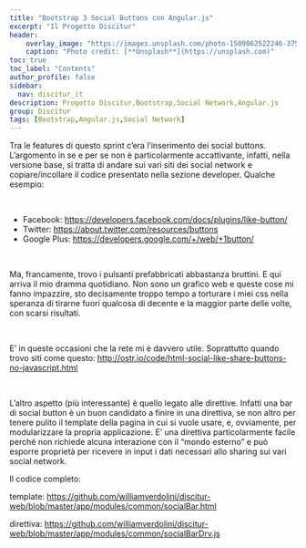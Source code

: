 ```yaml
---
title: "Bootstrap 3 Social Buttons con Angular.js"
excerpt: "Il Progetto Discitur"
header:
    overlay_image: "https://images.unsplash.com/photo-1509062522246-3755977927d7?auto=format&fit=crop&w=1404&q=80"
    caption: "Photo credit: [**Unsplash**](https://unsplash.com)"
toc: true
toc_label: "Contents"
author_profile: false
sidebar:
  nav: discitur_it
description: Progetto Discitur,Bootstrap,Social Network,Angular.js
group: Discitur
tags: [Bootstrap,Angular.js,Social Network]
---
```


<!-- Markup JSON-LD generato da Assistente per il markup dei dati strutturati di Google. -->
<script type="application/ld+json">
{
  "@context" : "http://schema.org",
  "@type" : "Article",
  "name" : "Bootstrap 3 Social Buttons con Angular.js",
  "author" : {
    "@type" : "Person",
    "name" : "William Verdolini"
  },
  "datePublished" : "2014-03-16",
  "articleSection" : [ "Bootstrap", "Angular.js", "Social Network"  ],
  "url" : "http://williamverdolini.github.io/2014/03/09/discitur-Bootstrap3_SocialBar"
}
</script>

Tra le features di questo sprint c’era l’inserimento dei social buttons.
L’argomento in se e per se non è particolarmente accattivante, infatti, nella
versione base, si tratta di andare sui vari siti dei social network e
copiare/incollare il codice presentato nella sezione developer. Qualche
esempio:

 

- Facebook: <a href="https://developers.facebook.com/docs/plugins/like-button/" target="_blank">https://developers.facebook.com/docs/plugins/like-button/</a>
- Twitter: <a href="https://about.twitter.com/resources/buttons" target="_blank">https://about.twitter.com/resources/buttons</a>
- Google Plus: <a href="https://developers.google.com/+/web/+1button/" target="_blank">https://developers.google.com/+/web/+1button/</a>

 

Ma, francamente, trovo i pulsanti prefabbricati abbastanza bruttini. E qui
arriva il mio dramma quotidiano. Non sono un grafico web e queste cose mi fanno
impazzire, sto decisamente troppo tempo a torturare i miei css nella speranza
di tirarne fuori qualcosa di decente e la maggior parte delle volte, con scarsi
risultati.

 

E’ in queste occasioni che la rete mi è davvero utile. Soprattutto quando
trovo siti come questo: <a href="http://ostr.io/code/html-social-like-share-buttons-no-javascript.html" target="_blank">http://ostr.io/code/html-social-like-share-buttons-no-javascript.html</a>

 

L’altro aspetto (più interessante) è quello legato alle direttive. Infatti
una bar di social button è un buon candidato a finire in una direttiva, se non
altro per tenere pulito il template della pagina in cui si vuole usare, e,
ovviamente, per modularizzare la propria applicazione. E’ una direttiva
particolarmente facile perché non richiede alcuna interazione con il “mondo
esterno” e può esporre proprietà per ricevere in input i dati necessari allo
sharing sui vari social network.

Il codice completo:

template: <a href="https://github.com/williamverdolini/discitur-web/blob/master/app/modules/common/socialBar.html" target="_blank">https://github.com/williamverdolini/discitur-web/blob/master/app/modules/common/socialBar.html</a>

direttiva: <a href="https://github.com/williamverdolini/discitur-web/blob/master/app/modules/common/socialBarDrv.js" target="_blank">https://github.com/williamverdolini/discitur-web/blob/master/app/modules/common/socialBarDrv.js</a>

 
 